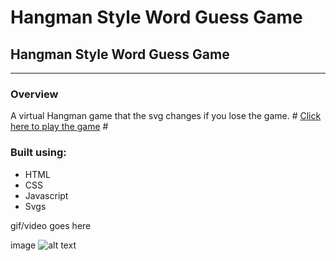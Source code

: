 # Hangman Style Word Guess Game

## Hangman Style Word Guess Game ##
---

### Overview ###
A virtual Hangman game that the svg changes if you lose the game.
	# [Click here to play the game](https://clawrence005.github.io/Word-Guess-Game/) #
### Built using: ###

- HTML
- CSS
- Javascript
- Svgs



gif/video goes here

image ![alt text](image.jpg)
